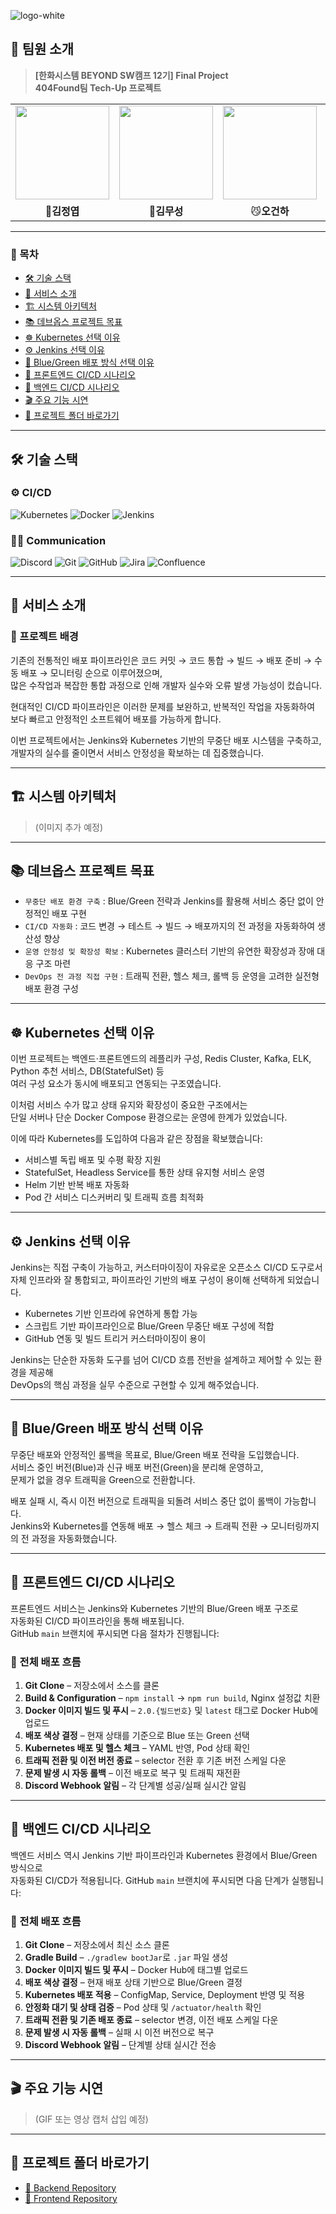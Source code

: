 ![logo-white](https://github.com/user-attachments/assets/02138cb8-7eb8-4c2a-8564-cbb5a9656e58)

## 🎁 팀원 소개

> **[한화시스템 BEYOND SW캠프 12기] Final Project**  
> **404Found팀 Tech-Up 프로젝트**

<table align="center">
 <tr>
    <td align="center"><a href="https://github.com/dyun23"><img src="https://github.com/user-attachments/assets/99536e16-063c-4785-92d2-44b909ab7c84" width="150px;" alt=""></td>
    <td align="center"><a href="https://github.com/sue06004"><img src="https://github.com/user-attachments/assets/2dde57cc-aa14-410c-99f7-9d50841fde51" width="150px;" alt=""></td>
    <td align="center"><a href="https://github.com/jimnyy"><img src="https://github.com/user-attachments/assets/5ff5cb30-f7aa-4ab2-a18d-a31087ab9f80" width="150px;" alt=""></td>
    <td align="center"><a href="https://github.com/dlrkdms125"><img src="https://github.com/user-attachments/assets/42bed0f6-7d78-4eec-8906-e843495fca4f" width="150px;" alt=""></td>
  </tr>
  <tr>
    <td align="center">🐥<b>김정엽</b></td>
    <td align="center">🦊<b>김무성</b></td>
    <td align="center">😼<b>오건하</b></td>
    <td align="center">🐰<b>황경윤</b></td>
  </tr>
</table>

---

### 📑 목차

- [🛠 기술 스택](#-기술-스택)
- [🎨 서비스 소개](#-서비스-소개)
- [🏗️ 시스템 아키텍처](#-시스템-아키텍처)
- [📚 데브옵스 프로젝트 목표](#-데브옵스-프로젝트-목표)
- [☸️ Kubernetes 선택 이유](#-kubernetes-선택-이유)
- [⚙️ Jenkins 선택 이유](#-jenkins-선택-이유)
- [🚦 Blue/Green 배포 방식 선택 이유](#-bluegreen-배포-방식-선택-이유)
- [🚀 프론트엔드 CI/CD 시나리오](#-프론트엔드-cicd-시나리오)
- [🔧 백엔드 CI/CD 시나리오](#-백엔드-cicd-시나리오)
- [🎬 주요 기능 시연](#-주요-기능-시연)
- [📂 프로젝트 폴더 바로가기](#-프로젝트-폴더-바로가기)

---

## 🛠 기술 스택

### ⚙️ CI/CD
![Kubernetes](https://img.shields.io/badge/kubernetes-%23326ce5.svg?style=for-the-badge&logo=kubernetes&logoColor=white)
![Docker](https://img.shields.io/badge/docker-2496ED?style=for-the-badge&logo=docker&logoColor=white)
![Jenkins](https://img.shields.io/badge/jenkins-D24939?style=for-the-badge&logo=jenkins&logoColor=white)

### 🧑‍💻 Communication
![Discord](https://img.shields.io/badge/discord-326CE5?style=for-the-badge&logo=discord&logoColor=white)
![Git](https://img.shields.io/badge/git-F05032?style=for-the-badge&logo=git&logoColor=white)
![GitHub](https://img.shields.io/badge/github-181717?style=for-the-badge&logo=github&logoColor=white)
![Jira](https://img.shields.io/badge/jira-%230052CC?style=for-the-badge&logo=jira)
![Confluence](https://img.shields.io/badge/confluence-%23172B4D?style=for-the-badge&logo=confluence)

---

## 🎨 서비스 소개

### 📌 프로젝트 배경

기존의 전통적인 배포 파이프라인은 코드 커밋 → 코드 통합 → 빌드 → 배포 준비 → 수동 배포 → 모니터링 순으로 이루어졌으며,  
많은 수작업과 복잡한 통합 과정으로 인해 개발자 실수와 오류 발생 가능성이 컸습니다.

현대적인 CI/CD 파이프라인은 이러한 문제를 보완하고, 반복적인 작업을 자동화하여  
보다 빠르고 안정적인 소프트웨어 배포를 가능하게 합니다.

이번 프로젝트에서는 Jenkins와 Kubernetes 기반의 무중단 배포 시스템을 구축하고,  
개발자의 실수를 줄이면서 서비스 안정성을 확보하는 데 집중했습니다.

---

## 🏗️ 시스템 아키텍처

> (이미지 추가 예정)

---

## 📚 데브옵스 프로젝트 목표

- `무중단 배포 환경 구축` : Blue/Green 전략과 Jenkins를 활용해 서비스 중단 없이 안정적인 배포 구현
- `CI/CD 자동화` : 코드 변경 → 테스트 → 빌드 → 배포까지의 전 과정을 자동화하여 생산성 향상
- `운영 안정성 및 확장성 확보` : Kubernetes 클러스터 기반의 유연한 확장성과 장애 대응 구조 마련
- `DevOps 전 과정 직접 구현` : 트래픽 전환, 헬스 체크, 롤백 등 운영을 고려한 실전형 배포 환경 구성

---

## ☸️ Kubernetes 선택 이유

이번 프로젝트는 백엔드·프론트엔드의 레플리카 구성, Redis Cluster, Kafka, ELK, Python 추천 서비스, DB(StatefulSet) 등  
여러 구성 요소가 동시에 배포되고 연동되는 구조였습니다.

이처럼 서비스 수가 많고 상태 유지와 확장성이 중요한 구조에서는  
단일 서버나 단순 Docker Compose 환경으로는 운영에 한계가 있었습니다.

이에 따라 Kubernetes를 도입하여 다음과 같은 장점을 확보했습니다:

- 서비스별 독립 배포 및 수평 확장 지원
- StatefulSet, Headless Service를 통한 상태 유지형 서비스 운영
- Helm 기반 반복 배포 자동화
- Pod 간 서비스 디스커버리 및 트래픽 흐름 최적화

---

## ⚙️ Jenkins 선택 이유

Jenkins는 직접 구축이 가능하고, 커스터마이징이 자유로운 오픈소스 CI/CD 도구로서  
자체 인프라와 잘 통합되고, 파이프라인 기반의 배포 구성이 용이해 선택하게 되었습니다.

- Kubernetes 기반 인프라에 유연하게 통합 가능
- 스크립트 기반 파이프라인으로 Blue/Green 무중단 배포 구성에 적합
- GitHub 연동 및 빌드 트리거 커스터마이징이 용이

Jenkins는 단순한 자동화 도구를 넘어 CI/CD 흐름 전반을 설계하고 제어할 수 있는 환경을 제공해  
DevOps의 핵심 과정을 실무 수준으로 구현할 수 있게 해주었습니다.

---

## 🚦 Blue/Green 배포 방식 선택 이유

무중단 배포와 안정적인 롤백을 목표로, Blue/Green 배포 전략을 도입했습니다.  
서비스 중인 버전(Blue)과 신규 배포 버전(Green)을 분리해 운영하고,  
문제가 없을 경우 트래픽을 Green으로 전환합니다.

배포 실패 시, 즉시 이전 버전으로 트래픽을 되돌려 서비스 중단 없이 롤백이 가능합니다.  
Jenkins와 Kubernetes를 연동해 배포 → 헬스 체크 → 트래픽 전환 → 모니터링까지의 전 과정을 자동화했습니다.

---

## 🚀 프론트엔드 CI/CD 시나리오

프론트엔드 서비스는 Jenkins와 Kubernetes 기반의 Blue/Green 배포 구조로  
자동화된 CI/CD 파이프라인을 통해 배포됩니다.  
GitHub `main` 브랜치에 푸시되면 다음 절차가 진행됩니다:

### 🔁 전체 배포 흐름

1. **Git Clone** – 저장소에서 소스를 클론
2. **Build & Configuration** – `npm install` → `npm run build`, Nginx 설정값 치환
3. **Docker 이미지 빌드 및 푸시** – `2.0.{빌드번호}` 및 `latest` 태그로 Docker Hub에 업로드
4. **배포 색상 결정** – 현재 상태를 기준으로 Blue 또는 Green 선택
5. **Kubernetes 배포 및 헬스 체크** – YAML 반영, Pod 상태 확인
6. **트래픽 전환 및 이전 버전 종료** – selector 전환 후 기존 버전 스케일 다운
7. **문제 발생 시 자동 롤백** – 이전 배포로 복구 및 트래픽 재전환
8. **Discord Webhook 알림** – 각 단계별 성공/실패 실시간 알림

---

## 🔧 백엔드 CI/CD 시나리오

백엔드 서비스 역시 Jenkins 기반 파이프라인과 Kubernetes 환경에서 Blue/Green 방식으로  
자동화된 CI/CD가 적용됩니다. GitHub `main` 브랜치에 푸시되면 다음 단계가 실행됩니다:

### 🔁 전체 배포 흐름

1. **Git Clone** – 저장소에서 최신 소스 클론
2. **Gradle Build** – `./gradlew bootJar`로 `.jar` 파일 생성
3. **Docker 이미지 빌드 및 푸시** – Docker Hub에 태그별 업로드
4. **배포 색상 결정** – 현재 배포 상태 기반으로 Blue/Green 결정
5. **Kubernetes 배포 적용** – ConfigMap, Service, Deployment 반영 및 적용
6. **안정화 대기 및 상태 검증** – Pod 상태 및 `/actuator/health` 확인
7. **트래픽 전환 및 기존 배포 종료** – selector 변경, 이전 배포 스케일 다운
8. **문제 발생 시 자동 롤백** – 실패 시 이전 버전으로 복구
9. **Discord Webhook 알림** – 단계별 상태 실시간 전송

---

## 🎬 주요 기능 시연

> (GIF 또는 영상 캡처 삽입 예정)

---

## 📂 프로젝트 폴더 바로가기

- [📃 Backend Repository](https://github.com/beyond-sw-camp/be12-fin-404Found-Tech-Up-BE)
- [📃 Frontend Repository](https://github.com/beyond-sw-camp/be12-fin-404Found-Tech-Up-FE)
